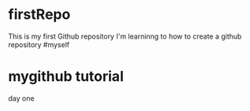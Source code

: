 # firstRepo
This is my first Github repository
I'm learninng to how to create a github repository
#myself 

# mygithub tutorial
day one

